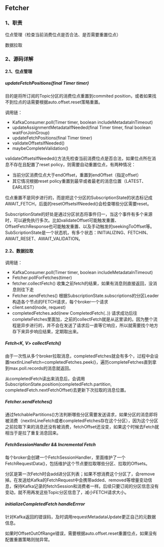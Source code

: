 ## Fetcher

### 1、职责

位点管理（检查当前消费位点是否合法、是否需要重置位点）

数据拉取



### 2、源码详解

#### 2.1、位点管理

##### updateFetchPositions(final Timer timer)

目的是将所订阅的Topic分区的消费位点重置到commited position，或者如果找不到位点的话需要根据auto.offset.reset策略重置。

调用链：

+ KafkaConsumer.poll(Timer timer, boolean includeMetadataInTimeout)
+ updateAssignmentMetadataIfNeeded(final Timer timer, final boolean waitForJoinGroup)
+ updateFetchPositions(final Timer timer)
+ validateOffsetsIfNeeded()
+ maybeCompleteValidation()

validateOffsetsIfNeeded()方法先检查当前消费位点是否合法，如果位点所在消息不存在且配置了reset policy，则需要自动重置位点，有两种情况：

+ 当前分区消费位点大于endOffset，重置到endOffset（指定offset）
+ 其它情况根据reset policy重置到最早或者最老的消息位置（LATEST、EARLIEST）

位点重置不是同步进行的，而是把这个分区的SubscriptionState的状态标记成AWAIT_FETCH，后面的resetOffsetsIfNeeded()会检查哪些分区需要reset。

SubscriptionState的好处是通过分区状态将事件归一，当这个事件有多个来源时，可以避免执行多次。比如validateOffset可能触发重置、OffsetFetchResponse也可能触发重置、以及手动触发的seekingToOffset等。SubScriptionState是一个状态机，有多个状态：INITIALIZING、FETCHIN、AWAIT_RESET、AWAIT_VALIDATION。



#### 2.2、数据拉取

调用链：

+ KafkaConsumer.poll(Timer timer, boolean includeMetadataInTimeout)
+ Fetcher.pollForFetches(timer)
+ fetcher.collectFetch() 收集之前fetch的结果，如果有消息则直接返回，没消息则往下走
+ Fetcher.sendFetches() 根据SubscriptionState.subscriptions的分区Leader构造各个节点的FETCH请求，每个broker一个请求
+ client.send(node, request)
+ completedFetches.add(new CompletedFetch(..)) 请求成功后往completeFetches里面加，之前的collectFetch就是从这里读的。因为整个流程是异步进行的，并不会在发送了请求后一直等它响应，所以就需要找个地方存下来异步响应结果，定期取出来。

##### Fetch<K, V> collectFetch()

由于一次性从多个broker拉取消息，completedFetches就会有多个，过程中会设置nextInLineFetch=completedFetches.peek()，遍历completeFetches直到拿到max.poll.records的消息就返回。

从completedFetch读出来消息后，会调用SubscriptionState.position(completedFetch.partition,  completedFetch.nextFetchOffset)去更新下次拉取的消息位置。

##### Fetcher.sendFetches()

通过fetchablePartitions()方法判断哪些分区需要发送请求，如果分区的消息即将被消费（nextInLineFetch或者completedFetches存在这个分区），因为这个分区之前拉取下来的消息还没有被消费，fetchOffset还没变，如果这个时候去Fetch就相当于是拉了重复消息回来。

##### FetchSessionHandler && Incremental Fetch

每个broker会创建一个FetchSessionHandler，里面维护了一个FetchRequestData()，包括维护这个节点要拉取哪些分区、拉取的Offsets。

分区是第一次Fetch时会add进分区列表；如果不想消费这个分区了，会remove掉。在发送给Kafka的FetchRequest中会携带added、removed等增量变动信息，保持Kafka记录的fetchSession和消费者一样。后续只要订阅的分区信息没有变动，就不用再发这些Topic分区信息了，减小FETCH请求大小。

##### initializeCompletedFetch  handleErrror

针对Kafka返回的错误码，及时调用requestMetadataUpdate更正自己的元数据信息。

如果时OffsetOutOfRange错误，需要根据auto.offset.reset重置位点，如果没有配置重置策略则抛异常。

